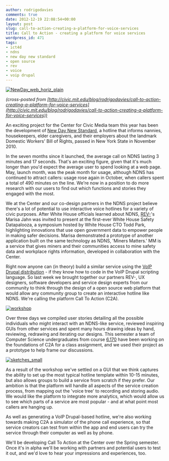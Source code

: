 ```yaml
---
author: rodrigodavies
comments: true
date: 2012-12-19 22:08:54+00:00
layout: post
slug: call-to-action-creating-a-platform-for-voice-services
title: Call to Action - creating a platform for voice services
wordpress_id: 471
tags:
- ict4d
- ndns
- new day new standard
- open source
- rev
- voice
- voip drupal
---
```


[![NewDay_web_horiz_plain](http://rodrigodavies.com/blog/wp-content/uploads/2012/12/ndns.png)](http://rodrigodavies.com/blog/2012/12/19/call-to-action-creating-a-platform-for-voice-services/)

_(cross-posted from [http://civic.mit.edu/blog/rodrigodavies/call-to-action-creating-a-platform-for-voice-services](http://civic.mit.edu/blog/rodrigodavies/call-to-action-creating-a-platform-for-voice-services))_

An exciting project for the Center for Civic Media team this year has been the development of [New Day New Standard](http://civic.mit.edu/blog/beckyh/case-study-ndns-voip-drupal), a hotline that informs nannies, housekeepers, elder caregivers, and their employers about the landmark Domestic Workers' Bill of Rights, passed in New York State in November 2010.

In the seven months since it launched, the average call on NDNS lasting 3 minutes and 17 seconds. That's an exciting figure, given that it's much longer than you'd expect the average user to spend looking at a web page. May, launch month, was the peak month for usage, although NDNS has continued to attract callers: usage rose again in October, when callers spent a total of 490 minutes on the line. We're now in a position to do more research with our users to find out which functions and stories they engaged with the most.

We at the Center and our co-design partners in the NDNS project believe there's a lot of potential to use interactive voice hotlines for a variety of civic purposes. After White House officials learned about NDNS, [REV-](http://www.rev-it.org/projects/newday.htm)'s Marisa Jahn was invited to present at the first-ever White House Safety Datapalooza, a symposium hosted by White House CTO Todd Park, highlighting innovations that use open government data to empower people in making safer decisions. Marisa demonstrated a prototype of another application built on the same technology as NDNS, 'Miners Matters.' MM is a service that gives miners and their communities access to mine safety data and workplace rights information, developed in collaboration with the Center.

Right now anyone can (in theory) build a similar service using the [VoIP Drupal distribution](http://drupal.org/project/voipdrupal) - if they know how to code in the VoIP Drupal scripting language. So last week we brought together our partners REV-, UX designers, software developers and service design experts from our community to think through the design of a open source web platform that would allow any community group to create an interactive hotline like NDNS. We're calling the platform Call To Action (C2A).

[![workshop](http://rodrigodavies.com/blog/wp-content/uploads/2012/12/workshop-580x379.jpg)](http://rodrigodavies.com/blog/2012/12/19/call-to-action-creating-a-platform-for-voice-services/workshop/)

Over three days we compiled user stories detailing all the possible individuals who might interact with an NDNS-like service, reviewed inspiring GUIs from other services and spent many hours drawing ideas by hand, reviewing, redrawing and iterating our designs. This semester a team of Computer Science undergraduates from course [6.170](http://student.mit.edu/catalog/m6a.html) have been working on the foundations of C2A for a class assignment, and we used their project as a prototype to help frame our discussions.

[![sketches_small](http://rodrigodavies.com/blog/wp-content/uploads/2012/12/sketches_small-580x232.jpg)](http://rodrigodavies.com/blog/2012/12/19/call-to-action-creating-a-platform-for-voice-services/sketches_small/)

As a result of the workshop we've settled on a GUI that we think captures the ability to set up the most typical hotline template within 10-15 minutes, but also allows groups to build a service from scratch if they prefer. Our ambition is that the platform will handle all aspects of the service creation process, from mapping out the 'voice tree' to recording and storing audio. We would like the platform to integrate more analytics, which would allow us to see which parts of a service are most popular - and at what point most callers are hanging up.

As well as generating a VoIP Drupal-based hotline, we're also working towards making C2A a simulator of the phone call experience, so that service creators can test from within the app and end users can try the service through their computer as well as by phone.

We'll be developing Call To Action at the Center over the Spring semester. Once it's in alpha we'll be working with partners and potential users to test it out, and we'd love to hear your impressions and experiences, too.

